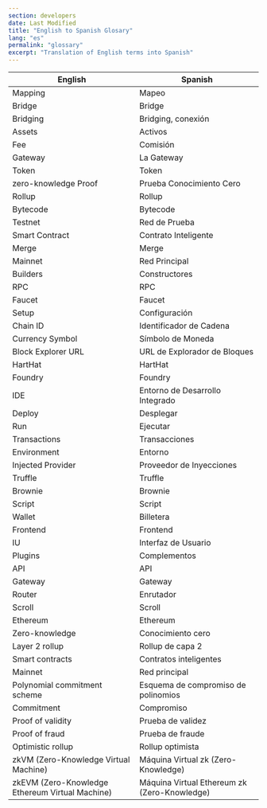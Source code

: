 ```yaml
---
section: developers
date: Last Modified
title: "English to Spanish Glosary"
lang: "es"
permalink: "glossary"
excerpt: "Translation of English terms into Spanish"
---
```


| English                                         | Spanish                                      |
| ----------------------------------------------- | -------------------------------------------- |
| Mapping                                         | Mapeo                                        |
| Bridge                                          | Bridge                                       |
| Bridging                                        | Bridging, conexión                           |
| Assets                                          | Activos                                      |
| Fee                                             | Comisión                                     |
| Gateway                                         | La Gateway                                   |
| Token                                           | Token                                        |
| zero-knowledge Proof                            | Prueba Conocimiento Cero                     |
| Rollup                                          | Rollup                                       |
| Bytecode                                        | Bytecode                                     |
| Testnet                                         | Red de Prueba                                |
| Smart Contract                                  | Contrato Inteligente                         |
| Merge                                           | Merge                                        |
| Mainnet                                         | Red Principal                                |
| Builders                                        | Constructores                                |
| RPC                                             | RPC                                          |
| Faucet                                          | Faucet                                       |
| Setup                                           | Configuración                                |
| Chain ID                                        | Identificador de Cadena                      |
| Currency Symbol                                 | Símbolo de Moneda                            |
| Block Explorer URL                              | URL de Explorador de Bloques                 |
| HartHat                                         | HartHat                                      |
| Foundry                                         | Foundry                                      |
| IDE                                             | Entorno de Desarrollo Integrado              |
| Deploy                                          | Desplegar                                    |
| Run                                             | Ejecutar                                     |
| Transactions                                    | Transacciones                                |
| Environment                                     | Entorno                                      |
| Injected Provider                               | Proveedor de Inyecciones                     |
| Truffle                                         | Truffle                                      |
| Brownie                                         | Brownie                                      |
| Script                                          | Script                                       |
| Wallet                                          | Billetera                                    |
| Frontend                                        | Frontend                                     |
| IU                                              | Interfaz de Usuario                          |
| Plugins                                         | Complementos                                 |
| API                                             | API                                          |
| Gateway                                         | Gateway                                      |
| Router                                          | Enrutador                                    |
| Scroll                                          | Scroll                                       |
| Ethereum                                        | Ethereum                                     |
| Zero-knowledge                                  | Conocimiento cero                            |
| Layer 2 rollup                                  | Rollup de capa 2                             |
| Smart contracts                                 | Contratos inteligentes                       |
| Mainnet                                         | Red principal                                |
| Polynomial commitment scheme                    | Esquema de compromiso de polinomios          |
| Commitment                                      | Compromiso                                   |
| Proof of validity                               | Prueba de validez                            |
| Proof of fraud                                  | Prueba de fraude                             |
| Optimistic rollup                               | Rollup optimista                             |
| zkVM (Zero-Knowledge Virtual Machine)           | Máquina Virtual zk (Zero-Knowledge)          |
| zkEVM (Zero-Knowledge Ethereum Virtual Machine) | Máquina Virtual Ethereum zk (Zero-Knowledge) |
